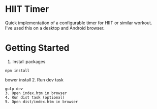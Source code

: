 # HIIT Timer
Quick implementation of a configurable timer for HIIT or similar workout. I've used this on a desktop and Android browser.

# Getting Started
1. Install packages
```
npm install

```
bower install
2. Run dev task
```
gulp dev
3. Open index.htm in browser
4. Run dist task (optional)
5. Open dist/index.htm in browser